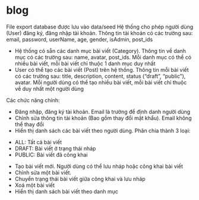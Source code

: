 # blog
File export database được lưu vào data/seed
 Hệ thống cho phép người dùng (User) đăng ký, đăng nhập tài khoản. Thông tin tài khoản có các trường sau: email, password, userName, age, gender, isAdmin, post_ids
- Hệ thống có sẵn các danh mục bài viết (Category). Thông tin về danh mục có các trường sau: name, avatar, post_ids. Mỗi danh mục có thể có nhiều bài viết, mỗi bài
viết chỉ thuộc 1 danh mục duy nhất
- User có thể tạo các bài viết (Post) trên hệ thống. Thông tin mỗi bài viết có các trường sau: title, description, content, status (“draft”, “public”), avatar.
Mỗi người dùng có thể tạo nhiều bài viết, mỗi bài viết chỉ thuộc về duy nhất một người dùng

Các chức năng chính:
- Đăng nhập, đăng ký tài khoản. Email là trường để định danh người dùng
- Chỉnh sửa thông tin tài khoản (Bao gồm thay đổi mật khẩu). Email không thể thay đổi
- Hiển thị danh sách các bài viết theo người dùng. Phân chia thành 3 loại:
+ ALL: Tất cả bài viết
+ DRAFT: Bài viết ở trạng thái nháp
+ PUBLIC: Bài viết đã công khai
- Tạo bài viết mới. Người dùng có thể lưu nháp hoặc công khai bài viết
- Chỉnh sửa một bài viết.
- Chuyển trạng thái bài viết giữa công khai và lưu nháp
- Xoá một bài viết
- Hiển thị danh sách bài viết theo danh mục

